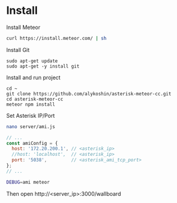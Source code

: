 # Install

Install Meteor

```sh
curl https://install.meteor.com/ | sh
```

Install Git

```
sudo apt-get update
sudo apt-get -y install git
```

Install and run project

```
cd ~
git clone https://github.com/alykoshin/asterisk-meteor-cc.git
cd asterisk-meteor-cc
meteor npm install
```

Set Asterisk IP/Port

```sh
nano server/ami.js
```

```js
// ...
const amiConfig = {
  host: '172.20.200.1', // <asterisk_ip>
  //host: 'localhost',  // <asterisk_ip>
  port: '5038',         // <asterisk_ami_tcp_port>
};
// ...
```

```sh
DEBUG=ami meteor
```

Then open http://<server_ip>:3000/wallboard
